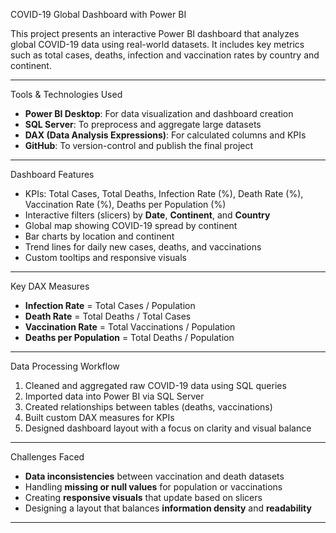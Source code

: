  COVID-19 Global Dashboard with Power BI

This project presents an interactive Power BI dashboard that analyzes global COVID-19 data using real-world datasets. It includes key metrics such as total cases, deaths, infection and vaccination rates by country and continent.

---

 Tools & Technologies Used
- **Power BI Desktop**: For data visualization and dashboard creation
- **SQL Server**: To preprocess and aggregate large datasets
- **DAX (Data Analysis Expressions)**: For calculated columns and KPIs
- **GitHub**: To version-control and publish the final project

---

 Dashboard Features
- KPIs: Total Cases, Total Deaths, Infection Rate (%), Death Rate (%), Vaccination Rate (%), Deaths per Population (%)
- Interactive filters (slicers) by **Date**, **Continent**, and **Country**
- Global map showing COVID-19 spread by continent
- Bar charts by location and continent
- Trend lines for daily new cases, deaths, and vaccinations
- Custom tooltips and responsive visuals

---

 Key DAX Measures
- **Infection Rate** = Total Cases / Population
- **Death Rate** = Total Deaths / Total Cases
- **Vaccination Rate** = Total Vaccinations / Population
- **Deaths per Population** = Total Deaths / Population

---

 Data Processing Workflow
1. Cleaned and aggregated raw COVID-19 data using SQL queries
2. Imported data into Power BI via SQL Server
3. Created relationships between tables (deaths, vaccinations)
4. Built custom DAX measures for KPIs
5. Designed dashboard layout with a focus on clarity and visual balance

---

 Challenges Faced
- **Data inconsistencies** between vaccination and death datasets
- Handling **missing or null values** for population or vaccinations
- Creating **responsive visuals** that update based on slicers
- Designing a layout that balances **information density** and **readability**

---
